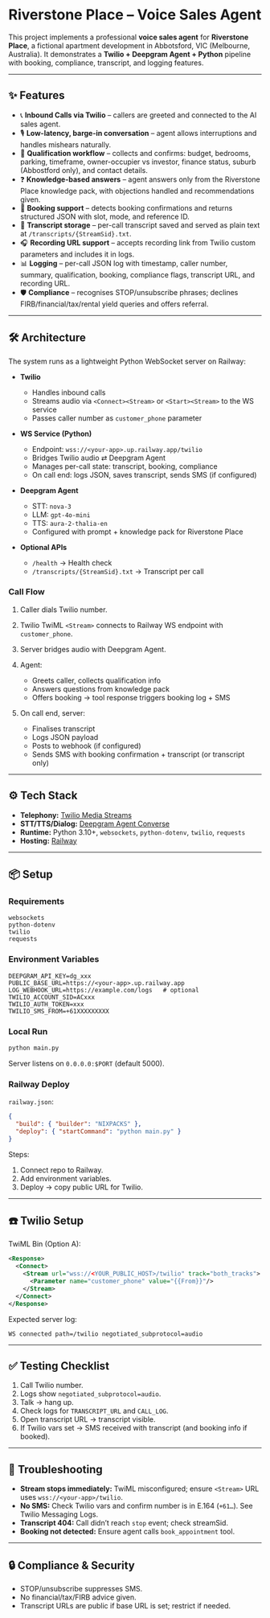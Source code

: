 # Riverstone Place – Voice Sales Agent

This project implements a professional **voice sales agent** for **Riverstone Place**, a fictional apartment development in Abbotsford, VIC (Melbourne, Australia).
It demonstrates a **Twilio + Deepgram Agent + Python** pipeline with booking, compliance, transcript, and logging features.

---

## ✨ Features

* 📞 **Inbound Calls via Twilio** – callers are greeted and connected to the AI sales agent.
* 🎙 **Low-latency, barge-in conversation** – agent allows interruptions and handles mishears naturally.
* 📑 **Qualification workflow** – collects and confirms: budget, bedrooms, parking, timeframe, owner-occupier vs investor, finance status, suburb (Abbostford only), and contact details.
* ❓ **Knowledge-based answers** – agent answers only from the Riverstone Place knowledge pack, with objections handled and recommendations given.
* 📅 **Booking support** – detects booking confirmations and returns structured JSON with slot, mode, and reference ID.
* 📝 **Transcript storage** – per-call transcript saved and served as plain text at `/transcripts/{StreamSid}.txt`.
* 🎧 **Recording URL support** – accepts recording link from Twilio custom parameters and includes it in logs.
* 📊 **Logging** – per-call JSON log with timestamp, caller number, summary, qualification, booking, compliance flags, transcript URL, and recording URL.
* 🛡 **Compliance** – recognises STOP/unsubscribe phrases; declines FIRB/financial/tax/rental yield queries and offers referral.

---

## 🛠 Architecture

The system runs as a lightweight Python WebSocket server on Railway:

* **Twilio**

  * Handles inbound calls
  * Streams audio via `<Connect><Stream>` or `<Start><Stream>` to the WS service
  * Passes caller number as `customer_phone` parameter

* **WS Service (Python)**

  * Endpoint: `wss://<your-app>.up.railway.app/twilio`
  * Bridges Twilio audio ⇄ Deepgram Agent
  * Manages per-call state: transcript, booking, compliance
  * On call end: logs JSON, saves transcript, sends SMS (if configured)

* **Deepgram Agent**

  * STT: `nova-3`
  * LLM: `gpt-4o-mini`
  * TTS: `aura-2-thalia-en`
  * Configured with prompt + knowledge pack for Riverstone Place

* **Optional APIs**

  * `/health` → Health check
  * `/transcripts/{StreamSid}.txt` → Transcript per call

### Call Flow

1. Caller dials Twilio number.
2. Twilio TwiML `<Stream>` connects to Railway WS endpoint with `customer_phone`.
3. Server bridges audio with Deepgram Agent.
4. Agent:

   * Greets caller, collects qualification info
   * Answers questions from knowledge pack
   * Offers booking → tool response triggers booking log + SMS
5. On call end, server:

   * Finalises transcript
   * Logs JSON payload
   * Posts to webhook (if configured)
   * Sends SMS with booking confirmation + transcript (or transcript only)

---

## ⚙️ Tech Stack

* **Telephony:** [Twilio Media Streams](https://www.twilio.com/docs/voice/twiml/stream)
* **STT/TTS/Dialog:** [Deepgram Agent Converse](https://developers.deepgram.com)
* **Runtime:** Python 3.10+, `websockets`, `python-dotenv`, `twilio`, `requests`
* **Hosting:** [Railway](https://railway.app)

---

## 📦 Setup

### Requirements

```
websockets
python-dotenv
twilio
requests
```

### Environment Variables

```
DEEPGRAM_API_KEY=dg_xxx
PUBLIC_BASE_URL=https://<your-app>.up.railway.app
LOG_WEBHOOK_URL=https://example.com/logs   # optional
TWILIO_ACCOUNT_SID=ACxxx
TWILIO_AUTH_TOKEN=xxx
TWILIO_SMS_FROM=+61XXXXXXXXX
```

### Local Run

```bash
python main.py
```

Server listens on `0.0.0.0:$PORT` (default 5000).

### Railway Deploy

`railway.json`:

```json
{
  "build": { "builder": "NIXPACKS" },
  "deploy": { "startCommand": "python main.py" }
}
```

Steps:

1. Connect repo to Railway.
2. Add environment variables.
3. Deploy → copy public URL for Twilio.

---

## ☎️ Twilio Setup

TwiML Bin (Option A):

```xml
<Response>
  <Connect>
    <Stream url="wss://<YOUR_PUBLIC_HOST>/twilio" track="both_tracks">
      <Parameter name="customer_phone" value="{{From}}"/>
    </Stream>
  </Connect>
</Response>
```

Expected server log:

```
WS connected path=/twilio negotiated_subprotocol=audio
```

---

## ✅ Testing Checklist

1. Call Twilio number.
2. Logs show `negotiated_subprotocol=audio`.
3. Talk → hang up.
4. Check logs for `TRANSCRIPT_URL` and `CALL_LOG`.
5. Open transcript URL → transcript visible.
6. If Twilio vars set → SMS received with transcript (and booking info if booked).

---

## 🔧 Troubleshooting

* **Stream stops immediately:** TwiML misconfigured; ensure `<Stream>` URL uses `wss://<your-app>/twilio`.
* **No SMS:** Check Twilio vars and confirm number is in E.164 (`+61…`). See Twilio Messaging Logs.
* **Transcript 404:** Call didn’t reach `stop` event; check streamSid.
* **Booking not detected:** Ensure agent calls `book_appointment` tool.

---

## 🔒 Compliance & Security

* STOP/unsubscribe suppresses SMS.
* No financial/tax/FIRB advice given.
* Transcript URLs are public if base URL is set; restrict if needed.

